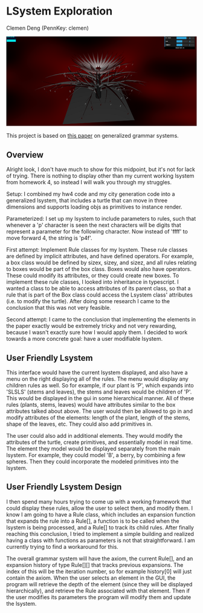 # LSystem Exploration

Clemen Deng (PennKey: clemen)

![](main.png)

This project is based on [this paper](https://www.graphics.rwth-aachen.de/media/papers/krecklau_generalized_grammar_071.pdf) on generalized grammar systems.

## Overview

Alright look, I don't have much to show for this midpoint, but it's not for lack of trying. There is nothing to display other than my current working lsystem from homework 4, so instead I will walk you through my struggles.

Setup: I combined my hw4 code and my city generation code into a generalized lsystem, that includes a turtle that can move in three dimensions and supports loading objs as primitives to instance render.

Parameterized: I set up my lsystem to include parameters to rules, such that whenever a 'p' character is seen the next characters will be digits that represent a parameter for the following character. Now instead of 'ffff' to move forward 4, the string is 'p4f'.

First attempt: Implement Rule classes for my lsystem. These rule classes are defined by implicit attributes, and have defined operators. For example, a box class would be defined by sizex, sizey, and sizez, and all rules relating to boxes would be part of the box class. Boxes would also have operators. These could modify its attributes, or they could create new boxes. To implement these rule classes, I looked into inheritance in typescript. I wanted a class to be able to access attributes of its parent class, so that a rule that is part of the Box class could access the Lsystem class' attributes (i.e. to modify the turtle). After doing some research I came to the conclusion that this was not very feasible. 

Second attempt: I came to the conclusion that implementing the elements in the paper exactly would be extremely tricky and not very rewarding, because I wasn't exactly sure how I would apply them. I decided to work towards a more concrete goal: have a user modifiable lsystem.

## User Friendly Lsystem

This interface would have the current lsystem displayed, and also have a menu on the right displaying all of the rules. The menu would display any children rules as well. So for example, if our plant is 'P', which expands into 'SLSLS' (stems and leaves), the stems and leaves would be children of 'P'. This would be displayed in the gui in some hierarchical manner. All of these rules (plants, stems, leaves) would have attributes similar to the box attributes talked about above. The user would then be allowed to go in and modify attributes of the elements: length of the plant, length of the stems, shape of the leaves, etc. They could also add primitives in.

The user could also add in additional elements. They would modify the attributes of the turtle, create primitives, and essentially model in real time. The element they model would be displayed separately from the main lsystem. For example, they could model 'B', a berry, by combining a few spheres. Then they could incorporate the modeled primitives into the lsystem.

## User Friendly Lsystem Design

I then spend many hours trying to come up with a working framework that could display these rules, allow the user to select them, and modify them. I know I am going to have a Rule class, which includes an expansion function that expands the rule into a Rule[], a function is to be called when the lsystem is being processed, and a Rule[] to track its child rules. After finally reaching this conclusion, I tried to implement a simple building and realized having a class with functions as parameters is not that straightforward. I am currently trying to find a workaround for this.

The overall grammar system will have the axiom, the current Rule[], and an expansion history of type Rule[][] that tracks previous expansions. The index of this will be the iteration number, so for example history[0] will just contain the axiom. When the user selects an element in the GUI, the program will retrieve the depth of the element (since they will be displayed hierarchically), and retrieve the Rule associated with that element. Then if the user modifies its parameters the program will modify them and update the lsystem.